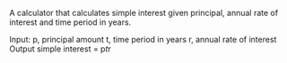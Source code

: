 A calculator that calculates simple interest given principal, annual rate of interest and time period in years.



Input:
   p, principal amount
   t, time period in years
   r, annual rate of interest
Output
   simple interest = p*t*r
